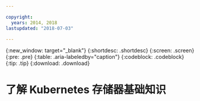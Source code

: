 ```yaml
---

copyright:
  years: 2014, 2018
lastupdated: "2018-07-03"

---
```


{:new_window: target="_blank"}
{:shortdesc: .shortdesc}
{:screen: .screen}
{:pre: .pre}
{:table: .aria-labeledby="caption"}
{:codeblock: .codeblock}
{:tip: .tip}
{:download: .download}




# 了解 Kubernetes 存储器基础知识

